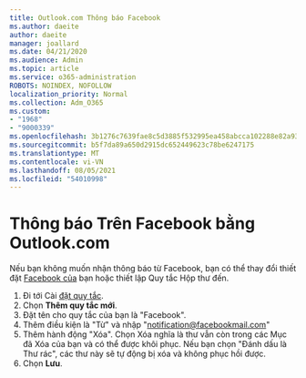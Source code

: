 ```yaml
---
title: Outlook.com Thông báo Facebook
ms.author: daeite
author: daeite
manager: joallard
ms.date: 04/21/2020
ms.audience: Admin
ms.topic: article
ms.service: o365-administration
ROBOTS: NOINDEX, NOFOLLOW
localization_priority: Normal
ms.collection: Adm_O365
ms.custom:
- "1968"
- "9000339"
ms.openlocfilehash: 3b1276c7639fae8c5d3885f532995ea458abcca102288e82a9324a2f5d4bcfee
ms.sourcegitcommit: b5f7da89a650d2915dc652449623c78be6247175
ms.translationtype: MT
ms.contentlocale: vi-VN
ms.lasthandoff: 08/05/2021
ms.locfileid: "54010998"
---
```

# <a name="facebook-notifications-using-outlookcom"></a>Thông báo Trên Facebook bằng Outlook.com

Nếu bạn không muốn nhận thông báo từ Facebook, bạn có thể thay đổi thiết đặt [Facebook của](https://aka.ms/facebook-notifications-settings) bạn hoặc thiết lập Quy tắc Hộp thư đến.

1. Đi tới Cài [đặt quy tắc](https://outlook.live.com/mail/options/mail/rules/inboxRules).
1. Chọn **Thêm quy tắc mới**.
1. Đặt tên cho quy tắc của bạn là "Facebook".
1. Thêm điều kiện là "Từ" và nhập "notification@facebookmail.com"
1. Thêm hành động "Xóa". Chọn Xóa nghĩa là thư vẫn còn trong các Mục đã Xóa của bạn và có thể được khôi phục. Nếu bạn chọn "Đánh dấu là Thư rác", các thư này sẽ tự động bị xóa và không phục hồi được.
1. Chọn **Lưu**.